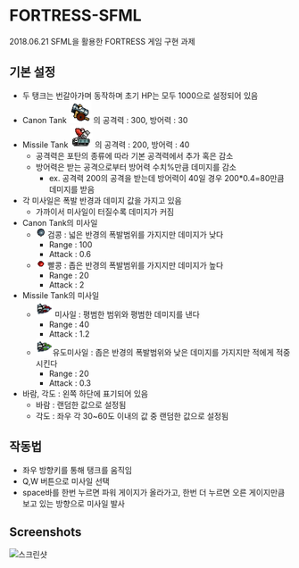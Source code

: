 # FORTRESS-SFML
2018.06.21
SFML을 활용한 FORTRESS 게임 구현 과제

## 기본 설정
- 두 탱크는 번갈아가며 동작하며 초기 HP는 모두 1000으로 설정되어 있음
- Canon Tank ![이미지1](/SFML_Project/images/tank_canon.png) 의 공격력 : 300, 방어력 : 30
- Missile Tank ![이미지2](/SFML_Project/images/tank_missile.png) 의 공격력 : 200, 방어력 : 40
  - 공격력은 포탄의 종류에 따라 기본 공격력에서 추가 혹은 감소
  - 방어력은 받는 공격으로부터 방어력 수치%만큼 데미지를 감소
    - ex. 공격력 200의 공격을 받는데 방어력이 40일 경우 200*0.4=80만큼 데미지를 받음
- 각 미사일은 폭발 반경과 데미지 값을 가지고 있음
  - 가까이서 미사일이 터질수록 데미지가 커짐
- Canon Tank의 미사일
  - ![이미지3](/SFML_Project/images/missile_canon.png) 검콩 : 넓은 반경의 폭발범위를 가지지만 데미지가 낮다
    - Range : 100
    - Attack : 0.6
  - ![이미지4](/SFML_Project/images/missile_canon_2.png) 빨콩 : 좁은 반경의 폭발범위를 가지지만 데미지가 높다
    - Range : 20
    - Attack : 2
- Missile Tank의 미사일
  - ![이미지5](/SFML_Project/images/missile_missile_1.png) 미사일 : 평범한 범위와 평범한 데미지를 낸다
    - Range : 40
    - Attack : 1.2
  - ![이미지6](/SFML_Project/images/missile_missile_2.png)유도미사일 : 좁은 반경의 폭발범위와 낮은 데미지를 가지지만 적에게 적중시킨다
    - Range : 20
    - Attack : 0.3
- 바람, 각도 : 왼쪽 하단에 표기되어 있음
  - 바람 : 랜덤한 값으로 설정됨
  - 각도 : 좌우 각 30~60도 이내의 값 중 랜덤한 값으로 설정됨

## 작동법
- 좌우 방향키를 통해 탱크를 움직임
- Q,W 버튼으로 미사일 선택
- space바를 한번 누르면 파워 게이지가 올라가고, 한번 더 누르면 오른 게이지만큼 보고 있는 방향으로 미사일 발사

## Screenshots
![스크린샷](https://github.com/hayoung10/FORTRESS-SFML/issues/1#issue-674991031)
